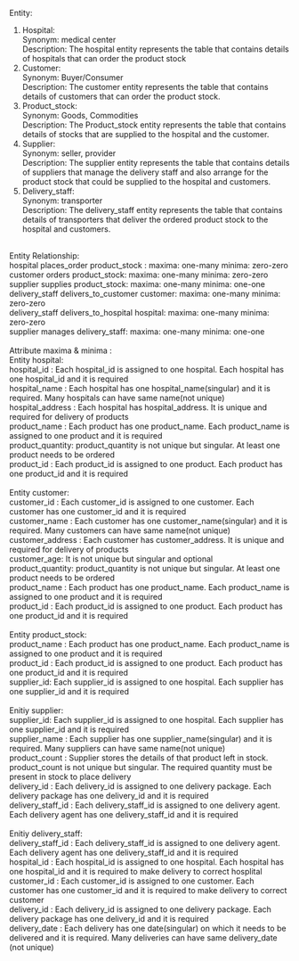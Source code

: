 Entity: <br/>
1.	Hospital: <br/>
      Synonym: medical center <br/>
      Description: The hospital entity represents the table that contains details of hospitals that can order the product stock <br/>
2.	Customer: <br/>
      Synonym: Buyer/Consumer <br/>
      Description: The customer entity represents the table that contains details of customers that can order the product stock. <br/>
3.	Product_stock: <br/>
      Synonym: Goods, Commodities <br/>
      Description: The Product_stock entity represents the table that contains details of stocks that are supplied to the hospital and the customer. <br/>
4.	Supplier: <br/>
      Synonym: seller, provider <br/>
      Description: The supplier entity represents the table that contains details of suppliers that manage the delivery staff and also arrange for the product stock that could be supplied to the hospital and customers. <br/>
5.	Delivery_staff: <br/>
Synonym: transporter <br/>
   Description: The delivery_staff entity represents the table that contains details of transporters that deliver the ordered product stock to the hospital and customers. <br/>
<br/>
Entity Relationship: <br/>
hospital places_order product_stock :  maxima: one-many minima: zero-zero <br/>
customer orders product_stock: maxima: one-many minima: zero-zero <br/>
supplier supplies product_stock: maxima: one-many minima: one-one <br/>
delivery_staff delivers_to_customer customer: maxima: one-many minima: zero-zero <br/>
delivery_staff delivers_to_hospital hospital: maxima: one-many minima: zero-zero <br/>
supplier manages delivery_staff: maxima: one-many minima: one-one <br/>
<br/>
Attribute maxima & minima : <br/>
Entity hospital: <br/> 
hospital_id : Each hospital_id is assigned to one hospital. Each hospital has one hospital_id and it is required <br/>
hospital_name : Each hospital has one hospital_name(singular) and it is required. Many hospitals can have same name(not unique) <br/>
hospital_address : Each hospital has hospital_address. It is unique and required for delivery of products <br/>
product_name : Each product has one product_name.  Each product_name is assigned to one product and it is required <br/>
product_quantity: product_quantity is not unique but singular. At least one product needs to be ordered <br/>
product_id : Each product_id is assigned to one product. Each product has one product_id and it is required <br/>
<br/>
Entity customer: <br/>
customer_id : Each customer_id is assigned to one customer. Each customer has one customer_id and it is required <br/>
customer_name : Each customer has one customer_name(singular) and it is required. Many customers can have same name(not unique) <br/>
customer_address : Each customer has customer_address. It is unique and required for delivery of products <br/>
customer_age: It is not unique but singular and optional <br/>
product_quantity: product_quantity is not unique but singular. At least one product needs to be ordered <br/>
product_name : Each product has one product_name.  Each product_name is assigned to one product and it is required <br/>
product_id : Each product_id is assigned to one product. Each product has one product_id and it is required <br/>
<br/>
Entity product_stock: <br/>
product_name : Each product has one product_name.  Each product_name is assigned to one product and it is required <br/>
product_id : Each product_id is assigned to one product. Each product has one product_id and it is required <br/>
supplier_id: Each supplier_id is assigned to one hospital. Each supplier has one supplier_id and it is required <br/>
<br/>
Enitiy supplier: <br/>
supplier_id: Each supplier_id is assigned to one hospital. Each supplier has one supplier_id and it is required <br/>
supplier_name : Each supplier has one supplier_name(singular) and it is required. Many suppliers can have same name(not unique) <br/>
product_count : Supplier stores the details of that product left in stock. product_count is not unique but singular. The required quantity must be present in stock to place delivery <br/>
delivery_id : Each delivery_id is assigned to one delivery package. Each delivery package has one delivery_id and it is required <br/>
delivery_staff_id : Each delivery_staff_id is assigned to one delivery agent. Each delivery agent has one delivery_staff_id and it is required <br/>
<br/>
Enitiy delivery_staff: <br/>
delivery_staff_id : Each delivery_staff_id is assigned to one delivery agent. Each delivery agent has one delivery_staff_id and it is required <br/>
hospital_id : Each hospital_id is assigned to one hospital. Each hospital has one hospital_id and it is required to make delivery to correct hosplital <br/>
customer_id : Each customer_id is assigned to one customer. Each customer has one customer_id and it is required  to make delivery to correct customer<br/>
delivery_id : Each delivery_id is assigned to one delivery package. Each delivery package has one delivery_id and it is required <br/>
delivery_date : Each delivery has one date(singular) on which it needs to be delivered and it is required. Many deliveries can have same delivery_date (not unique) <br/>
